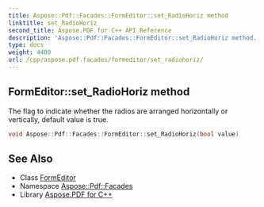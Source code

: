 ```yaml
---
title: Aspose::Pdf::Facades::FormEditor::set_RadioHoriz method
linktitle: set_RadioHoriz
second_title: Aspose.PDF for C++ API Reference
description: 'Aspose::Pdf::Facades::FormEditor::set_RadioHoriz method. The flag to indicate whether the radios are arranged horizontally or vertically, default value is true in C++.'
type: docs
weight: 4400
url: /cpp/aspose.pdf.facades/formeditor/set_radiohoriz/
---
```

## FormEditor::set_RadioHoriz method


The flag to indicate whether the radios are arranged horizontally or vertically, default value is true.

```cpp
void Aspose::Pdf::Facades::FormEditor::set_RadioHoriz(bool value)
```

## See Also

* Class [FormEditor](../)
* Namespace [Aspose::Pdf::Facades](../../)
* Library [Aspose.PDF for C++](../../../)
